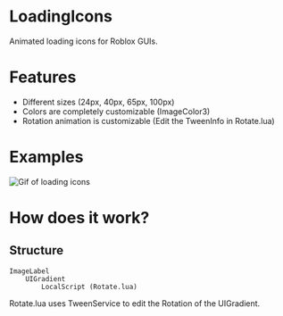 # LoadingIcons
Animated loading icons for Roblox GUIs.

# Features
- Different sizes (24px, 40px, 65px, 100px)
- Colors are completely customizable (ImageColor3)
- Rotation animation is customizable (Edit the TweenInfo in Rotate.lua)

# Examples
![Gif of loading icons](https://i.imgur.com/LBlTutu.gif)

# How does it work?
## Structure
```
ImageLabel
    UIGradient
        LocalScript (Rotate.lua)
```

Rotate.lua uses TweenService to edit the Rotation of the UIGradient.
